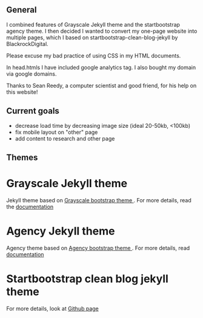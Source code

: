 ## General 
I combined features of Grayscale Jekyll theme and the startbootstrap agency theme. I then decided I wanted to convert my one-page website into multiple pages, which I based on startbootstrap-clean-blog-jekyll by BlackrockDigital.

Please excuse my bad practice of using CSS in my HTML documents.

In head.htmls I have included google analytics tag.  I also bought my domain via google domains. 

Thanks to Sean Reedy, a computer scientist and good friend, for his help on this website!

## Current goals   
- decrease load time by decreasing image size (ideal 20-50kb, <100kb)
- fix mobile layout on "other" page
- add content to research and other page


## Themes
Grayscale Jekyll theme
=========================

Jekyll theme based on [Grayscale bootstrap theme ](http://ironsummitmedia.github.io/startbootstrap-grayscale/). For more details, read the [documentation](http://jekyllrb.com/)

Agency Jekyll theme
====================

Agency theme based on [Agency bootstrap theme ](https://startbootstrap.com/template-overviews/agency/). For more details, read [documentation](http://jekyllrb.com/)

Startbootstrap clean blog jekyll theme
=======================================

For more details, look at [Github page](https://github.com/BlackrockDigital/startbootstrap-clean-blog-jekyll)
